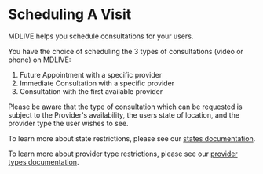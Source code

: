 # Scheduling A Visit

MDLIVE helps you schedule consultations for your users.

You have the choice of scheduling the 3 types of consultations (video or phone) on MDLIVE:
<ol>
	<li>Future Appointment with a specific provider</li>
	<li>Immediate Consultation with a specific provider</li>
	<li>Consultation with the first available provider</li>
</ol>

Please be aware that the type of consultation which can be requested is subject to the Provider's availability, the users state of location, and the provider type the user wishes to see.

To learn more about state restrictions, please see our [states documentation](#states).

To learn more about provider type restrictions, please see our [provider types documentation](#provider-types).
